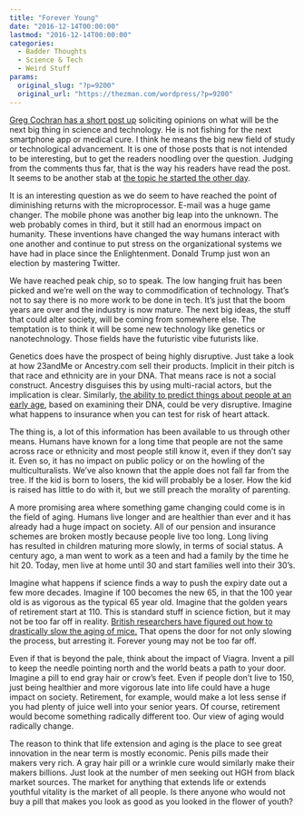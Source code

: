 ```yaml
---
title: "Forever Young"
date: "2016-12-14T00:00:00"
lastmod: "2016-12-14T00:00:00"
categories:
  - Badder Thoughts
  - Science & Tech
  - Weird Stuff
params:
  original_slug: "?p=9200"
  original_url: "https://thezman.com/wordpress/?p=9200"
---
```


<a href="https://westhunt.wordpress.com/2016/12/14/the-coming-thing/"
target="_blank">Greg Cochran has a short post up</a> soliciting opinions
on what will be the next big thing in science and technology. He is not
fishing for the next smartphone app or medical cure. I think he means
the big new field of study or technological advancement. It is one of
those posts that is not intended to be interesting, but to get the
readers noodling over the question. Judging from the comments thus far,
that is the way his readers have read the post. It seems to be another
stab at
<a href="https://westhunt.wordpress.com/2016/12/08/science-policy/"
target="_blank">the topic he started the other day</a>.

It is an interesting question as we do seem to have reached the point of
diminishing returns with the microprocessor. E-mail was a huge game
changer. The mobile phone was another big leap into the unknown. The web
probably comes in third, but it still had an enormous impact on
humanity. These inventions have changed the way humans interact with one
another and continue to put stress on the organizational systems we have
had in place since the Enlightenment. Donald Trump just won an election
by mastering Twitter.

We have reached peak chip, so to speak. The low hanging fruit has been
picked and we’re well on the way to commodification of technology.
That’s not to say there is no more work to be done in tech. It’s just
that the boom years are over and the industry is now mature. The next
big ideas, the stuff that could alter society, will be coming from
somewhere else. The temptation is to think it will be some new
technology like genetics or nanotechnology. Those fields have the
futuristic vibe futurists like.

Genetics does have the prospect of being highly disruptive. Just take a
look at how 23andMe or Ancestry.com sell their products. Implicit in
their pitch is that race and ethnicity are in your DNA. That means race
is not a social construct. Ancestry disguises this by using multi-racial
actors, but the implication is clear. Similarly, <a
href="https://www.theguardian.com/science/2016/dec/12/high-social-cost-adults-can-be-identified-from-as-young-as-three-says-study"
target="_blank">the ability to predict things about people at an early
age</a>, based on examining their DNA, could be very disruptive. Imagine
what happens to insurance when you can test for risk of heart attack.

The thing is, a lot of this information has been available to us through
other means. Humans have known for a long time that people are not the
same across race or ethnicity and most people still know it, even if
they don’t say it. Even so, it has no impact on public policy or on the
howling of the multiculturalists. We’ve also known that the apple does
not fall far from the tree. If the kid is born to losers, the kid will
probably be a loser. How the kid is raised has little to do with it, but
we still preach the morality of parenting.

A more promising area where something game changing could come is in the
field of aging. Humans live longer and are healthier than ever and it
has already had a huge impact on society. All of our pension and
insurance schemes are broken mostly because people live too long. Long
living has resulted in children maturing more slowly, in terms of social
status. A century ago, a man went to work as a teen and had a family by
the time he hit 20. Today, men live at home until 30 and start families
well into their 30’s.

Imagine what happens if science finds a way to push the expiry date out
a few more decades. Imagine if 100 becomes the new 65, in that the 100
year old is as vigorous as the typical 65 year old. Imagine that the
golden years of retirement start at 110. This is standard stuff in
science fiction, but it may not be too far off in reality. <a
href="https://www.thesun.co.uk/living/1944409/breakthrough-as-scientists-discover-how-to-slow-down-the-ageing-process-raising-hopes-of-drug-treatments/"
target="_blank">British researchers have figured out how to drastically
slow the aging of mice.</a> That opens the door for not only slowing the
process, but arresting it. Forever young may not be too far off.

Even if that is beyond the pale, think about the impact of Viagra.
Invent a pill to keep the needle pointing north and the world beats a
path to your door. Imagine a pill to end gray hair or crow’s feet. Even
if people don’t live to 150, just being healthier and more vigorous late
into life could have a huge impact on society. Retirement, for example,
would make a lot less sense if you had plenty of juice well into your
senior years. Of course, retirement would become something radically
different too. Our view of aging would radically change.

The reason to think that life extension and aging is the place to see
great innovation in the near term is mostly economic. Penis pills made
their makers very rich. A gray hair pill or a wrinkle cure would
similarly make their makers billions. Just look at the number of men
seeking out HGH from black market sources. The market for anything that
extends life or extends youthful vitality is the market of all people.
Is there anyone who would not buy a pill that makes you look as good as
you looked in the flower of youth?
